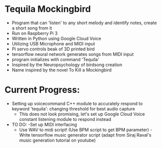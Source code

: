 # Tequila Mockingbird
- Program that can 'listen' to any short melody and identify notes, create a short song from it
- Run on Raspberry Pi 3
- Written in Python using Google Cloud Voice
- Utilizing USB Microphone and MIDI input
- Pi servo controls beak of 3D printed bird
- tensorflow neural network generates songs from MIDI input
- program initializes with command 'Tequila'
- Inspired by the Neuropsychology of birdsong creation
- Name inspired by the novel To Kill a Mockingbird

# Current Progress:
- Setting up voicecommand C++ module to accurately respond to keyword 'tequila': changing threshold for best audio capture
	- This does not look promising, let's set up Google Cloud Voice constant listening module to respond instead 
- TO DO:
  -Set up MIDI interfacing
  	- Use WAV to midi script! (Use BPM script to get BPM parameter)
  -Write tensorflow music generator script (adapt from Siraj Raval's music generation tutorial on youtube)
